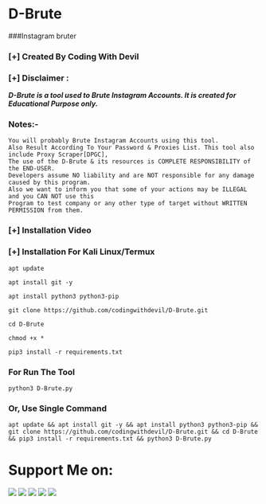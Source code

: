 # D-Brute
###Instagram bruter 
### [+] Created By Coding With Devil
### [+] Disclaimer :
***D-Brute is a tool used to Brute Instagram Accounts. It is created for Educational Purpose only.***
### Notes:- 
    You will probably Brute Instagram Accounts using this tool.
    Also Result According To Your Password & Proxies List. This tool also include Proxy Scraper[DPGC],
    The use of the D-Brute & its resources is COMPLETE RESPONSIBILITY of the END-USER.
    Developers assume NO liability and are NOT responsible for any damage caused by this program.
    Also we want to inform you that some of your actions may be ILLEGAL and you CAN NOT use this 
    Program to test company or any other type of target without WRITTEN PERMISSION from them.
   
    
### [+] Installation Video 



### [+] Installation For Kali Linux/Termux

```apt update```

```apt install git -y```

```apt install python3 python3-pip```

```git clone https://github.com/codingwithdevil/D-Brute.git```

```cd D-Brute```

```chmod +x *```

```pip3 install -r requirements.txt```

### For Run The Tool

```python3 D-Brute.py```


### Or, Use Single Command
```
apt update && apt install git -y && apt install python3 python3-pip && git clone https://github.com/codingwithdevil/D-Brute.git && cd D-Brute && pip3 install -r requirements.txt && python3 D-Brute.py
```
# Support Me on:

<a href="https://t.me/https://t.me/CodingWithDevil_yt"><img src="https://img.shields.io/badge/telegram-D14836?color=2CA5E0&style=for-the-badge&logo=telegram&logoColor=white"></a>
<a href="https://www.instagram.com/codingwithdevil"><img src="https://img.shields.io/badge/instagram-%23E4405F.svg?&style=for-the-badge&logo=instagram&logoColor=white"></a>
<a href="https://www.youtube.com/c/codingwithdevil"><img src="https://img.shields.io/youtube/channel/subscribers/UCnKlznTEohj_PCw9cuxy8Zg?style=social"></a>
<a href="https://t.me/CodingWithDevil"><img src="https://img.shields.io/badge/Telegram-Group-blue"></a>
<a href="https://t.me/Codingwithdevil_group_chat"><img src="https://img.shields.io/badge/Telegram-Group%20Chat-blue"></a>

<br>
